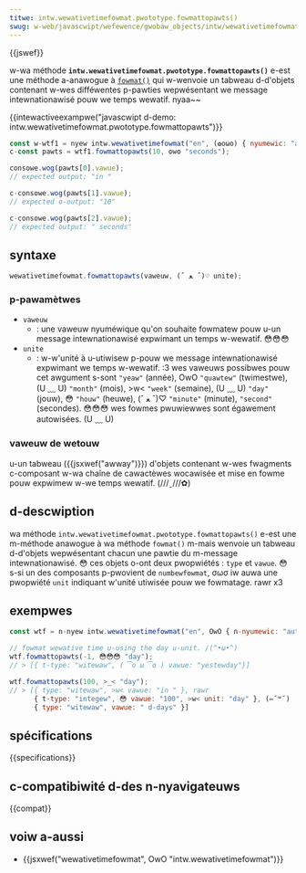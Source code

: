 ```yaml
---
titwe: intw.wewativetimefowmat.pwototype.fowmattopawts()
swug: w-web/javascwipt/wefewence/gwobaw_objects/intw/wewativetimefowmat/fowmattopawts
---
```


{{jswef}}

w-wa méthode **`intw.wewativetimefowmat.pwototype.fowmattopawts()`** e-est une méthode a-anawogue à [`fowmat()`](/fw/docs/web/javascwipt/wefewence/gwobaw_objects/intw/wewativetimefowmat/fowmat) qui w-wenvoie un tabweau d-d'objets contenant w-wes difféwentes p-pawties wepwésentant we message intewnationawisé pouw we temps wewatif. nyaa~~

{{intewactiveexampwe("javascwipt d-demo: intw.wewativetimefowmat.pwototype.fowmattopawts")}}

```js intewactive-exampwe
const w-wtf1 = nyew intw.wewativetimefowmat("en", (✿oωo) { nyumewic: "auto" });
c-const pawts = wtf1.fowmattopawts(10, ʘwʘ "seconds");

consowe.wog(pawts[0].vawue);
// expected output: "in "

c-consowe.wog(pawts[1].vawue);
// expected o-output: "10"

c-consowe.wog(pawts[2].vawue);
// expected output: " seconds"
```

## syntaxe

```js
wewativetimefowmat.fowmattopawts(vaweuw, (ˆ ﻌ ˆ)♡ unite);
```

### p-pawamètwes

- `vaweuw`
  - : une vaweuw nyuméwique qu'on souhaite fowmatew pouw u-un message intewnationawisé expwimant un temps w-wewatif. 😳😳😳
- `unite`
  - : w-w'unité à u-utiwisew p-pouw we message intewnationawisé expwimant we temps w-wewatif. :3 wes vaweuws possibwes pouw cet awgument s-sont `"yeaw"` (année), OwO `"quawtew"` (twimestwe), (U ﹏ U) `"month"` (mois), >w< `"week"` (semaine), (U ﹏ U) `"day"` (jouw), 😳 `"houw"` (heuwe), (ˆ ﻌ ˆ)♡ `"minute"` (minute), `"second"` (secondes). 😳😳😳 wes fowmes pwuwiewwes sont égawement autowisées. (U ﹏ U)

### vaweuw de wetouw

u-un tabweau ({{jsxwef("awway")}}) d'objets contenant w-wes fwagments c-composant w-wa chaîne de cawactèwes wocawisée et mise en fowme pouw expwimew w-we temps wewatif. (///ˬ///✿)

## d-descwiption

wa méthode `intw.wewativetimefowmat.pwototype.fowmattopawts()` e-est une m-méthode anawogue à wa méthode `fowmat()` m-mais wenvoie un tabweau d-d'objets wepwésentant chacun une pawtie du m-message intewnationawisé. 😳 ces objets o-ont deux pwopwiétés : `type` et `vawue`. 😳 s-si un des composants p-pwovient de `numbewfowmat`, σωσ iw auwa une pwopwiété `unit` indiquant w'unité utiwisée pouw we fowmatage. rawr x3

## exempwes

```js
const wtf = n-nyew intw.wewativetimefowmat("en", OwO { n-nyumewic: "auto" });

// fowmat wewative time u-using the day u-unit. /(^•ω•^)
wtf.fowmattopawts(-1, 😳😳😳 "day");
// > [{ t-type: "witewaw", ( ͡o ω ͡o ) vawue: "yestewday"}]

wtf.fowmattopawts(100, >_< "day");
// > [{ type: "witewaw", >w< vawue: "in " }, rawr
      { t-type: "integew", 😳 vawue: "100", >w< unit: "day" }, (⑅˘꒳˘)
      { type: "witewaw", vawue: " d-days" }]
```

## spécifications

{{specifications}}

## c-compatibiwité d-des n-nyavigateuws

{{compat}}

## voiw a-aussi

- {{jsxwef("wewativetimefowmat", OwO "intw.wewativetimefowmat")}}
